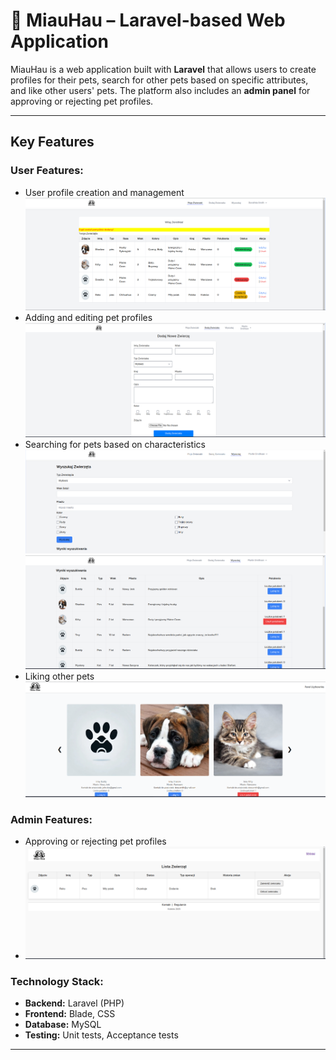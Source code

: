 # 🐾 MiauHau – Laravel-based Web Application

MiauHau is a web application built with **Laravel** that allows users to create profiles for their pets, search for other pets based on specific attributes, and like other users' pets. The platform also includes an **admin panel** for approving or rejecting pet profiles.

---

## Key Features



### User Features:
- User profile creation and management
  ![User Profile](Podglad/uzytkownik.png)
- Adding and editing pet profiles
  ![Adding pet](Podglad/dodaj_zwierzaka.png)
- Searching for pets based on characteristics
  ![Search](Podglad/wyszukaj.png)
  ![Search](Podglad/wyszukaj_wynik.png)
- Liking other pets
 ![Likes](Podglad/strona_glowna.png)

### Admin Features:
- Approving or rejecting pet profiles
-  ![Admin](Podglad/admin.png)

###  Technology Stack:
- **Backend:** Laravel (PHP)
- **Frontend:** Blade, CSS
- **Database:** MySQL
- **Testing:** Unit tests, Acceptance tests

---

